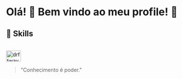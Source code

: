 # Olá! 👋 Bem vindo ao meu profile! 👋

## 🗼 Skills
<div style="display: inline_block"><br>
  <img align="center" alt="drftway-Python" height=30 width=40 src="https://img.shields.io/badge/Python-3776AB.svg?style=for-the-badge&logo=Python&logoColor=white">
</div>
                    

> "Conhecimento é poder."

<!--
**drftway/drftway** is a ✨ _special_ ✨ repository because its `README.md` (this file) appears on your GitHub profile.

Here are some ideas to get you started:

- 🔭 I’m currently working on ...
- 🌱 I’m currently learning ...
- 👯 I’m looking to collaborate on ...
- 🤔 I’m looking for help with ...
- 💬 Ask me about ...
- 📫 How to reach me: ...
- 😄 Pronouns: ...
- ⚡ Fun fact: ...
-->
